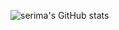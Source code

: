 ![serima's GitHub stats](https://github-readme-stats.vercel.app/api?username=serima&count_private=true&theme=dracula&show_icons=true)
